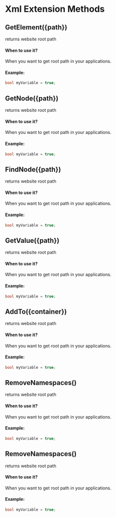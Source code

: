 # Xml Extension Methods





## GetElement({path})
returns website root path


#### When to use it?
When you want to get root path in your applications.

#### Example:
```csharp
bool myVariable = true;

```




## GetNode({path})
returns website root path


#### When to use it?
When you want to get root path in your applications.

#### Example:
```csharp
bool myVariable = true;

```




## FindNode({path})
returns website root path


#### When to use it?
When you want to get root path in your applications.

#### Example:
```csharp
bool myVariable = true;

```



## GetValue({path})
returns website root path


#### When to use it?
When you want to get root path in your applications.

#### Example:
```csharp
bool myVariable = true;

```




## AddTo({container})
returns website root path


#### When to use it?
When you want to get root path in your applications.

#### Example:
```csharp
bool myVariable = true;

```




## RemoveNamespaces()
returns website root path


#### When to use it?
When you want to get root path in your applications.

#### Example:
```csharp
bool myVariable = true;

```




## RemoveNamespaces()
returns website root path


#### When to use it?
When you want to get root path in your applications.

#### Example:
```csharp
bool myVariable = true;

```

